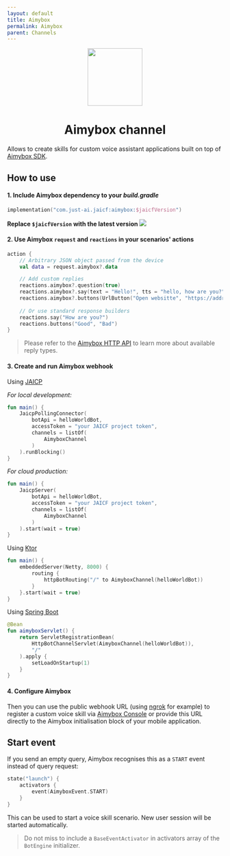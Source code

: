 ```yaml
---
layout: default
title: Aimybox
permalink: Aimybox
parent: Channels
---
```


<p align="center">
    <img src="/assets/images/channels/aimybox.png" width="128" height="134"/>
</p>

<h1 align="center">Aimybox channel</h1>

Allows to create skills for custom voice assistant applications built on top of [Aimybox SDK](https://aimybox.com).

## How to use

#### 1. Include Aimybox dependency to your _build.gradle_

```kotlin
implementation("com.just-ai.jaicf:aimybox:$jaicfVersion")
```

**Replace `$jaicfVersion` with the latest version ![](https://img.shields.io/github/v/release/just-ai/jaicf-kotlin?color=%23000&label=&style=flat-square)**

#### 2. Use Aimybox `request` and `reactions` in your scenarios' actions

```kotlin
action {
    // Arbitrary JSON object passed from the device
    val data = request.aimybox?.data

    // Add custom replies
    reactions.aimybox?.question(true)
    reactions.aimybox?.say(text = "Hello!", tts = "hello, how are you?")
    reactions.aimybox?.buttons(UrlButton("Open websitte", "https://address.com"))
    
    // Or use standard response builders
    reactions.say("How are you?")
    reactions.buttons("Good", "Bad")
}
```

> Please refer to the [Aimybox HTTP API](https://help.aimybox.com/en/category/http-api-1vrvqsw/) to learn more about available reply types.

#### 3. Create and run Aimybox webhook

Using [JAICP](https://github.com/just-ai/jaicf-kotlin/tree/master/channels/jaicp)

_For local development:_
```kotlin
fun main() {
    JaicpPollingConnector(
        botApi = helloWorldBot,
        accessToken = "your JAICF project token",
        channels = listOf(
            AimyboxChannel
        )
    ).runBlocking()
}
```

_For cloud production:_
```kotlin
fun main() {
    JaicpServer(
        botApi = helloWorldBot,
        accessToken = "your JAICF project token",
        channels = listOf(
            AimyboxChannel
        )
    ).start(wait = true)
}
```

Using [Ktor](https://github.com/just-ai/jaicf-kotlin/wiki/Ktor)

```kotlin
fun main() {
    embeddedServer(Netty, 8000) {
        routing {
            httpBotRouting("/" to AimyboxChannel(helloWorldBot))
        }
    }.start(wait = true)
}
```

Using [Spring Boot](https://github.com/just-ai/jaicf-kotlin/wiki/Spring-Boot)

```kotlin
@Bean
fun aimyboxServlet() {
    return ServletRegistrationBean(
        HttpBotChannelServlet(AimyboxChannel(helloWorldBot)),
        "/"
    ).apply {
        setLoadOnStartup(1)
    }
}
```

#### 4. Configure Aimybox

Then you can use the public webhook URL (using [ngrok](https://ngrok.com) for example) to register a custom voice skill via [Aimybox Console](https://app.aimybox.com) or provide this URL directly to the Aimybox initialisation block of your mobile application.

## Start event

If you send an empty query, Aimybox recognises this as a `START` event instead of query request:

```kotlin
state("launch") {
    activators {
        event(AimyboxEvent.START)
    }
}
```

This can be used to start a voice skill scenario. New user session will be started automatically.

> Do not miss to include a `BaseEventActivator` in activators array of the `BotEngine` initializer. 